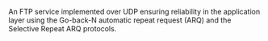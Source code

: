 An FTP service implemented over UDP ensuring reliability in the application layer using the Go-back-N automatic repeat request (ARQ) and the Selective Repeat ARQ protocols.